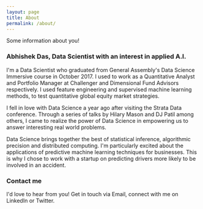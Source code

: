 ```yaml
---
layout: page
title: About
permalink: /about/
---
```


Some information about you!

### Abhishek Das, Data Scientist with an interest in applied A.I.
I'm a Data Scientist who graduated from General Assembly's Data Science Immersive course in October 2017. I used to work as a Quantitative Analyst and Portfolio Manager at Challenger and Dimensional Fund Advisors respectively. I used feature engineering and supervised machine learning methods, to test quantitative global equity market strategies. 

I fell in love with Data Science a year ago after visiting the Strata Data conference. Through a series of talks by Hilary Mason and DJ Patil among others, I came to realize the power of Data Science in empowering us to answer interesting real world problems.

Data Science brings together the best of statistical inference, algorithmic precision and distributed computing. I'm particularly excited about the applications of predictive machine learning techniques for businesses. This is why I chose to work with a startup on predicting drivers more likely to be involved in an accident.

### Contact me
I'd love to hear from you! Get in touch via Email, connect with me on LinkedIn or Twitter.
